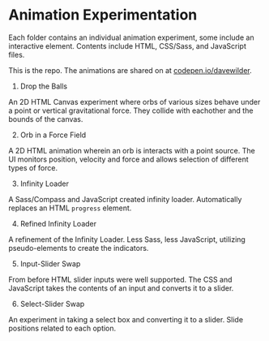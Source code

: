 # Animation Experimentation

Each folder contains an individual animation experiment, some include an interactive element. Contents include HTML, CSS/Sass, and JavaScript files.

This is the repo. The animations are shared on at [codepen.io/davewilder](https://codepen.io/davewilder).

1. Drop the Balls

An 2D HTML Canvas experiment where orbs of various sizes behave under a point or vertical gravitational force. They collide with eachother and the bounds of the canvas.

2. Orb in a Force Field

A 2D HTML animation wherein an orb is interacts with a point source. The UI monitors position, velocity and force and allows selection of different types of force.

3. Infinity Loader

A Sass/Compass and JavaScript created infinity loader. Automatically replaces an HTML `progress` element.

4. Refined Infinity Loader

A refinement of the Infinity Loader. Less Sass, less JavaScript, utilizing pseudo-elements to create the indicators.

5. Input-Slider Swap

From before HTML slider inputs were well supported. The CSS and JavaScript takes the contents of an input and converts it to a slider.

6. Select-Slider Swap

An experiment in taking a select box and converting it to a slider. Slide positions related to each option.
